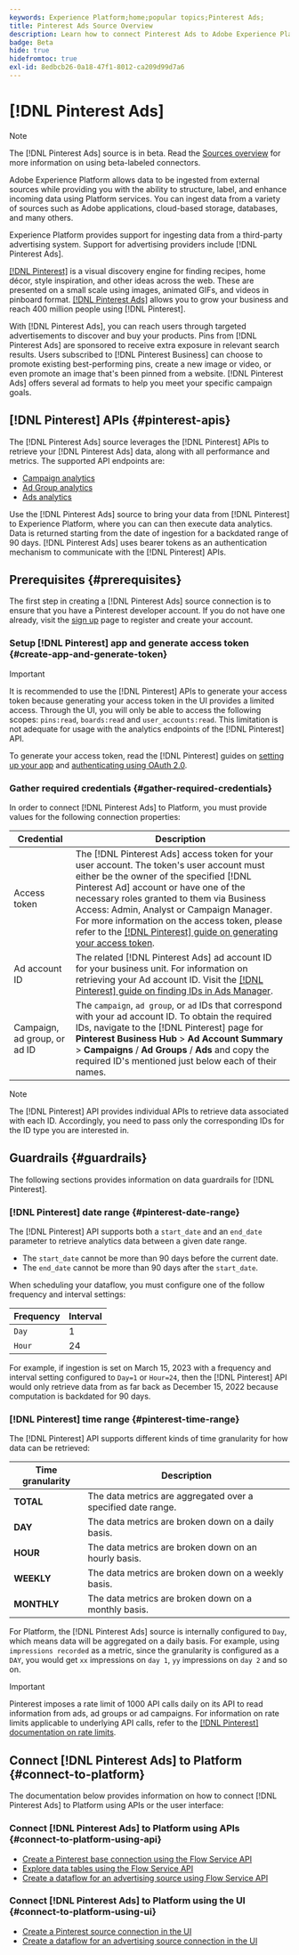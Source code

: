 ```yaml
---
keywords: Experience Platform;home;popular topics;Pinterest Ads;
title: Pinterest Ads Source Overview
description: Learn how to connect Pinterest Ads to Adobe Experience Platform using APIs or the user interface.
badge: Beta
hide: true
hidefromtoc: true
exl-id: 8edbcb26-0a18-47f1-8012-ca209d99d7a6
---
```

# [!DNL Pinterest Ads]

>[!NOTE]
>
>The [!DNL Pinterest Ads] source is in beta. Read the [Sources overview](../../home.md#terms-and-conditions) for more information on using beta-labeled connectors.

Adobe Experience Platform allows data to be ingested from external sources while providing you with the ability to structure, label, and enhance incoming data using Platform services. You can ingest data from a variety of sources such as Adobe applications, cloud-based storage, databases, and many others.

Experience Platform provides support for ingesting data from a third-party advertising system. Support for advertising providers include [!DNL Pinterest Ads].

[[!DNL Pinterest]](https://www.pinterest.com) is a visual discovery engine for finding recipes, home décor, style inspiration, and other ideas across the web. These are presented on a small scale using images, animated GIFs, and videos in pinboard format. [[!DNL Pinterest Ads]](https://ads.pinterest.com/) allows you to grow your business and reach 400 million people using [!DNL Pinterest].

With [!DNL Pinterest Ads], you can reach users through targeted advertisements to discover and buy your products. Pins from [!DNL Pinterest Ads] are sponsored to receive extra exposure in relevant search results. Users subscribed to [!DNL Pinterest Business] can choose to promote existing best-performing pins, create a new image or video, or even promote an image that's been pinned from a website. [!DNL Pinterest Ads] offers several ad formats to help you meet your specific campaign goals.

## [!DNL Pinterest] APIs {#pinterest-apis}

The [!DNL Pinterest Ads] source leverages the [!DNL Pinterest] APIs to retrieve your [!DNL Pinterest Ads] data, along with all performance and metrics. The supported API endpoints are:

* [Campaign analytics](https://developers.pinterest.com/docs/api/v5/#operation/campaigns/analytics)
* [Ad Group analytics](https://developers.pinterest.com/docs/api/v5/#operation/ad_groups/analytics)
* [Ads analytics](https://developers.pinterest.com/docs/api/v5/#operation/ads/analytics)

Use the [!DNL Pinterest Ads] source to bring your data from [!DNL Pinterest] to Experience Platform, where you can can then execute data analytics. Data is returned starting from the date of ingestion for a backdated range of 90 days. [!DNL Pinterest Ads] uses bearer tokens as an authentication mechanism to communicate with the [!DNL Pinterest] APIs.

## Prerequisites {#prerequisites}

The first step in creating a [!DNL Pinterest Ads] source connection is to ensure that you have a Pinterest developer account. If you do not have one already, visit the [sign up](https://www.pinterest.com/business/create/?next=https://developers.pinterest.com/account-setup/) page to register and create your account.

### Setup [!DNL Pinterest] app and generate access token {#create-app-and-generate-token}

>[!IMPORTANT]
>
>It is recommended to use the [!DNL Pinterest] APIs to generate your access token because generating your access token in the UI provides a limited access. Through the UI, you will only be able to access the following scopes: `pins:read`, `boards:read` and `user_accounts:read`. This limitation is not adequate for usage with the analytics endpoints of the [!DNL Pinterest] API.

To generate your access token, read the [!DNL Pinterest] guides on [setting up your app](https://developers.pinterest.com/docs/getting-started/set-up-app/) and [authenticating using OAuth 2.0](https://developers.pinterest.com/docs/getting-started/authentication/).

### Gather required credentials {#gather-required-credentials}

In order to connect [!DNL Pinterest Ads] to Platform, you must provide values for the following connection properties:

| Credential | Description |
| --- | --- |
| Access token | The [!DNL Pinterest Ads] access token for your user account. The token's user account must either be the owner of the specified [!DNL Pinterest Ad] account or have one of the necessary roles granted to them via Business Access: Admin, Analyst or Campaign Manager. For more information on the access token, please refer to the [[!DNL Pinterest] guide on generating your access token](https://developers.pinterest.com/docs/getting-started/set-up-app/). |
| Ad account ID | The related [!DNL Pinterest Ads] ad account ID for your business unit. For information on retrieving your Ad account ID. Visit the [[!DNL Pinterest] guide on finding IDs in Ads Manager](https://help.pinterest.com/en/business/article/find-ids-in-ads-manager). |
| Campaign, ad group, or ad ID | The `campaign`, `ad group`, or `ad` IDs that correspond with your ad account ID. To obtain the required IDs, navigate to the [!DNL Pinterest] page for **Pinterest Business Hub** > **Ad Account Summary** > **Campaigns** / **Ad Groups** / **Ads** and copy the required ID's mentioned just below each of their names. |

>[!NOTE]
>
>The [!DNL Pinterest] API provides individual APIs to retrieve data associated with each ID. Accordingly, you need to pass only the corresponding IDs for the ID type you are interested in.

## Guardrails {#guardrails}

The following sections provides information on data guardrails for [!DNL Pinterest].

### [!DNL Pinterest] date range {#pinterest-date-range}

The [!DNL Pinterest] API supports both a `start_date` and an `end_date` parameter to retrieve analytics data between a given date range.

* The `start_date` cannot be more than 90 days before the current date.
* The `end_date` cannot be more than 90 days after the `start_date`.

When scheduling your dataflow, you must configure one of the follow frequency and interval settings:

| Frequency | Interval |
| --- | --- |
| `Day` | 1 |
| `Hour` | 24 |

For example, if ingestion is set on March 15, 2023 with a frequency and interval setting configured to `Day=1` or `Hour=24`, then the [!DNL Pinterest] API would only retrieve data from as far back as December 15, 2022 because computation is backdated for 90 days.

### [!DNL Pinterest] time range {#pinterest-time-range}

The [!DNL Pinterest] API supports different kinds of time granularity for how data can be retrieved:

| Time granularity | Description |
| --- | --- |
| **TOTAL** | The data metrics are aggregated over a specified date range. |
| **DAY** | The data metrics are broken down on a daily basis. |
| **HOUR** | The data metrics are broken down on an hourly basis. |
| **WEEKLY** | The data metrics are broken down on a weekly basis. |
| **MONTHLY** | The data metrics are broken down on a monthly basis. |

For Platform, the [!DNL Pinterest Ads] source is internally configured to `Day`, which means data will be aggregated on a daily basis. For example, using `impressions recorded` as a metric, since the granularity is configured as a `DAY`, you would get `xx` impressions on `day 1`, `yy` impressions on `day 2` and so on.

>[!IMPORTANT]
>
>Pinterest imposes a rate limit of 1000 API calls daily on its API to read information from ads, ad groups or ad campaigns. For information on rate limits applicable to underlying API calls, refer to the [[!DNL Pinterest] documentation on rate limits](https://developers.pinterest.com/docs/reference/ratelimits/).

## Connect [!DNL Pinterest Ads] to Platform {#connect-to-platform}

The documentation below provides information on how to connect [!DNL Pinterest Ads] to Platform using APIs or the user interface:

### Connect [!DNL Pinterest Ads] to Platform using APIs {#connect-to-platform-using-api}

* [Create a Pinterest base connection using the Flow Service API](../../tutorials/api/create/advertising/pinterest-ads.md)
* [Explore data tables using the Flow Service API](../../tutorials/api/explore/tabular.md)
* [Create a dataflow for an advertising source using Flow Service API](../../tutorials/api/collect/advertising.md)

### Connect [!DNL Pinterest Ads] to Platform using the UI {#connect-to-platform-using-ui}

* [Create a Pinterest source connection in the UI](../../tutorials/ui/create/advertising/pinterest-ads.md)
* [Create a dataflow for an advertising source connection in the UI](../../tutorials/ui/dataflow/advertising.md)
